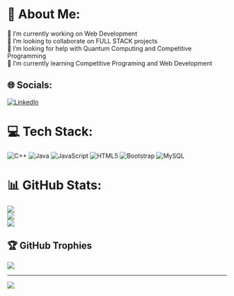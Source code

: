 # 💫 About Me:
🔭 I’m currently working on Web Development<br>👯 I’m looking to collaborate on FULL STACK projects<br>🤝 I’m looking for help with Quantum Computing and Competitive Programming<br>🌱 I’m currently learning Competitive Programing and Web Development


## 🌐 Socials:
[![LinkedIn](https://img.shields.io/badge/LinkedIn-%230077B5.svg?logo=linkedin&logoColor=white)](https://linkedin.com/in/virendrasinh-raol) 

# 💻 Tech Stack:
![C++](https://img.shields.io/badge/c++-%2300599C.svg?style=for-the-badge&logo=c%2B%2B&logoColor=white) ![Java](https://img.shields.io/badge/java-%23ED8B00.svg?style=for-the-badge&logo=openjdk&logoColor=white) ![JavaScript](https://img.shields.io/badge/javascript-%23323330.svg?style=for-the-badge&logo=javascript&logoColor=%23F7DF1E) ![HTML5](https://img.shields.io/badge/html5-%23E34F26.svg?style=for-the-badge&logo=html5&logoColor=white) ![Bootstrap](https://img.shields.io/badge/bootstrap-%238511FA.svg?style=for-the-badge&logo=bootstrap&logoColor=white) ![MySQL](https://img.shields.io/badge/mysql-4479A1.svg?style=for-the-badge&logo=mysql&logoColor=white)
# 📊 GitHub Stats:
![](https://github-readme-stats.vercel.app/api?username=quantumcooper07&theme=dark&hide_border=false&include_all_commits=false&count_private=false)<br/>
![](https://github-readme-streak-stats.herokuapp.com/?user=quantumcooper07&theme=dark&hide_border=false)<br/>
![](https://github-readme-stats.vercel.app/api/top-langs/?username=quantumcooper07&theme=dark&hide_border=false&include_all_commits=false&count_private=false&layout=compact)

## 🏆 GitHub Trophies
![](https://github-profile-trophy.vercel.app/?username=quantumcooper07&theme=radical&no-frame=true&no-bg=true&margin-w=4)

---
[![](https://visitcount.itsvg.in/api?id=quantumcooper07&icon=0&color=0)](https://visitcount.itsvg.in)

<!-- Proudly created with GPRM ( https://gprm.itsvg.in ) -->
